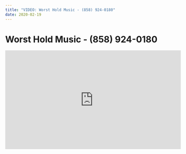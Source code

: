 ```yaml
---
title: "VIDEO: Worst Hold Music - (858) 924-0180"
date: 2020-02-19
---
```

# Worst Hold Music - (858) 924-0180
<iframe width="560" height="315" src="https://www.youtube.com/embed/mpYvRr1VN6k" frameborder="0" allow="accelerometer; autoplay; encrypted-media; gyroscope; picture-in-picture" allowfullscreen></iframe>
